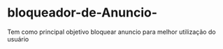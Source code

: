 # bloqueador-de-Anuncio-
Tem como principal objetivo bloquear anuncio para melhor utilização do usuário 
